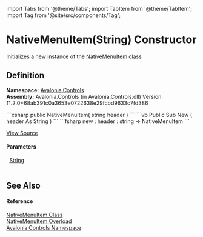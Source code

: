 import Tabs from '@theme/Tabs'; 
import TabItem from '@theme/TabItem'; 
import Tag from '@site/src/components/Tag'; 

# NativeMenuItem(String) Constructor


Initializes a new instance of the <a href="T_Avalonia_Controls_NativeMenuItem">NativeMenuItem</a> class



## Definition
**Namespace:** <a href="N_Avalonia_Controls">Avalonia.Controls</a>  
**Assembly:** Avalonia.Controls (in Avalonia.Controls.dll) Version: 11.2.0+68ab391c0a3653e0722638e29fcbd9633c7fd386

<Tabs groupId="api-code-preview">
<TabItem value="csharp" label="C#">
```csharp
public NativeMenuItem(
	string header
)
```
</TabItem>
<TabItem value="vb" label="VB">
```vb
Public Sub New ( 
	header As String
)
```
</TabItem>
<TabItem value="fsharp" label="F#">
```fsharp
new : 
        header : string -> NativeMenuItem
```
</TabItem>
</Tabs>



<a href="https://github.com/AvaloniaUI/Avalonia/tree/master/srcAvalonia.Controls/NativeMenuItem.cs#L38" title="View the source code">View Source</a>



#### Parameters
<dl><dt>  <a href="https://learn.microsoft.com/dotnet/api/system.string" target="_blank" rel="noopener noreferrer">String</a></dt><dd> </dd></dl>

## See Also


#### Reference
<a href="T_Avalonia_Controls_NativeMenuItem">NativeMenuItem Class</a>  
<a href="Overload_Avalonia_Controls_NativeMenuItem__ctor">NativeMenuItem Overload</a>  
<a href="N_Avalonia_Controls">Avalonia.Controls Namespace</a>  

